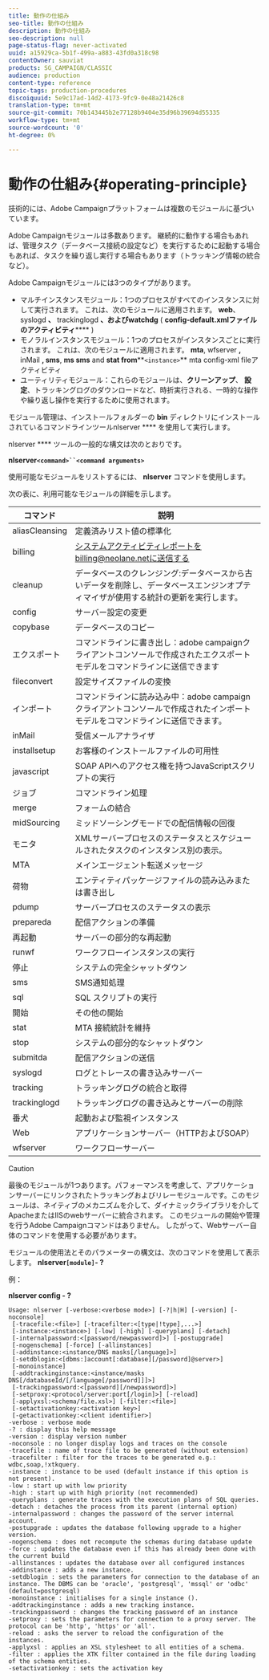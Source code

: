 ```yaml
---
title: 動作の仕組み
seo-title: 動作の仕組み
description: 動作の仕組み
seo-description: null
page-status-flag: never-activated
uuid: a15929ca-5b1f-499a-a883-43fd0a318c98
contentOwner: sauviat
products: SG_CAMPAIGN/CLASSIC
audience: production
content-type: reference
topic-tags: production-procedures
discoiquuid: 5e9c17ad-14d2-4173-9fc9-0e48a21426c8
translation-type: tm+mt
source-git-commit: 70b143445b2e77128b9404e35d96b39694d55335
workflow-type: tm+mt
source-wordcount: '0'
ht-degree: 0%

---
```



# 動作の仕組み{#operating-principle}

技術的には、Adobe Campaignプラットフォームは複数のモジュールに基づいています。

Adobe Campaignモジュールは多数あります。 継続的に動作する場合もあれば、管理タスク（データベース接続の設定など）を実行するために起動する場合もあれば、タスクを繰り返し実行する場合もあります（トラッキング情報の統合など）。

Adobe Campaignモジュールには3つのタイプがあります。

* マルチインスタンスモジュール：1つのプロセスがすべてのインスタンスに対して実行されます。 これは、次のモジュールに適用されます。 **web**、syslogd **、** trackinglogd **、およびwatchdg** ( **config-default.xmlファイルのアクティビティ****** )
* モノラルインスタンスモジュール：1つのプロセスがインスタンスごとに実行されます。 これは、次のモジュールに適用されます。 **mta**, wfserver **,** inMail **, sms**, **ms sms** and **stat from****`<instance>`** mta  config-xml fileアクティビティ
* ユーティリティモジュール：これらのモジュールは、**クリーンアップ**、 **設定**、トラッキングログのダウンロードなど、時折実行される、一時的な操作や繰り返し操作を実行するために使用されます。

モジュール管理は、インストールフォルダーの **bin** ディレクトリにインストールされているコマンドラインツールnlserver **** を使用して実行します。

nlserver **** ツールの一般的な構文は次のとおりです。

**nlserver`<command>``<command arguments>`**

使用可能なモジュールをリストするには、 **nlserver** コマンドを使用します。

次の表に、利用可能なモジュールの詳細を示します。

| コマンド | 説明 |
|---|---|
| aliasCleansing | 定義済みリスト値の標準化 |
| billing | システムアクティビティレポートをbilling@neolane.netに送信する |
| cleanup | データベースのクレンジング:データベースから古いデータを削除し、データベースエンジンオプティマイザが使用する統計の更新を実行します。 |
| config | サーバー設定の変更 |
| copybase | データベースのコピー |
| エクスポート | コマンドラインに書き出し：adobe campaignクライアントコンソールで作成されたエクスポートモデルをコマンドラインに送信できます |
| fileconvert | 設定サイズファイルの変換 |
| インポート | コマンドラインに読み込み中：adobe campaignクライアントコンソールで作成されたインポートモデルをコマンドラインに送信できます。 |
| inMail | 受信メールアナライザ |
| installsetup | お客様のインストールファイルの可用性 |
| javascript | SOAP APIへのアクセス権を持つJavaScriptスクリプトの実行 |
| ジョブ | コマンドライン処理 |
| merge | フォームの結合 |
| midSourcing | ミッドソーシングモードでの配信情報の回復 |
| モニタ | XMLサーバープロセスのステータスとスケジュールされたタスクのインスタンス別の表示。 |
| MTA | メインエージェント転送メッセージ |
| 荷物 | エンティティパッケージファイルの読み込みまたは書き出し |
| pdump | サーバープロセスのステータスの表示 |
| prepareda | 配信アクションの準備 |
| 再起動 | サーバーの部分的な再起動 |
| runwf | ワークフローインスタンスの実行 |
| 停止 | システムの完全シャットダウン |
| sms | SMS通知処理 |
| sql | SQL スクリプトの実行 |
| 開始 | その他の開始 |
| stat | MTA 接続統計を維持 |
| stop | システムの部分的なシャットダウン |
| submitda | 配信アクションの送信 |
| syslogd | ログとトレースの書き込みサーバー |
| tracking | トラッキングログの統合と取得 |
| trackinglogd | トラッキングログの書き込みとサーバーの削除 |
| 番犬 | 起動および監視インスタンス |
| Web | アプリケーションサーバー（HTTPおよびSOAP） |
| wfserver | ワークフローサーバー |

>[!CAUTION]
>
>最後のモジュールが1つあります。パフォーマンスを考慮して、アプリケーションサーバーにリンクされたトラッキングおよびリレーモジュールです。このモジュールは、ネイティブのメカニズムを介して、ダイナミックライブラリを介してApacheまたはIISのwebサーバーに統合されます。 このモジュールの開始や管理を行うAdobe Campaignコマンドはありません。 したがって、Webサーバー自体のコマンドを使用する必要があります。

モジュールの使用法とそのパラメーターの構文は、次のコマンドを使用して表示します。 **nlserver`[module]`- ?**

例：

**nlserver config - ?**

```
Usage: nlserver [-verbose:<verbose mode>] [-?|h|H] [-version] [-noconsole]
 [-tracefile:<file>] [-tracefilter:<[type|!type],...>]
 [-instance:<instance>] [-low] [-high] [-queryplans] [-detach]
 [-internalpassword:<[password/newpassword]>] [-postupgrade]
 [-nogenschema] [-force] [-allinstances]
 [-addinstance:<instance/DNS masks[/language]>]
 [-setdblogin:<[dbms:]account[:database][/password]@server>]
 [-monoinstance]
 [-addtrackinginstance:<instance/masks DNS[/databaseId/[/language[/password]]]>]
 [-trackingpassword:<[password][/newpassword]>]
 [-setproxy:<protocol/server:port[/login]>] [-reload]
 [-applyxsl:<schema/file.xsl>] [-filter:<file>]
 [-setactivationkey:<activation key>]
 [-getactivationkey:<client identifier>]
-verbose : verbose mode
-? : display this help message
-version : display version number
-noconsole : no longer display logs and traces on the console
-tracefile : name of trace file to be generated (without extension)
-tracefilter : filter for the traces to be generated e.g.: wdbc,soap,!xtkquery.
-instance : instance to be used (default instance if this option is not present).
-low : start up with low priority
-high : start up with high priority (not recommended)
-queryplans : generate traces with the execution plans of SQL queries.
-detach : detaches the process from its parent (internal option)
-internalpassword : changes the password of the server internal account.
-postupgrade : updates the database following upgrade to a higher version. 
-nogenschema : does not recompute the schemas during database update
-force : updates the database even if this has already been done with the current build 
-allinstances : updates the database over all configured instances
-addinstance : adds a new instance.
-setdblogin : sets the parameters for connection to the database of an instance. The DBMS can be 'oracle', 'postgresql', 'mssql' or 'odbc' (default=postgresql)
-monoinstance : initialises for a single instance ().
-addtrackinginstance : adds a new tracking instance.
-trackingpassword : changes the tracking password of an instance
-setproxy : sets the parameters for connection to a proxy server. The protocol can be 'http', 'https' or 'all'.
-reload : asks the server to reload the configuration of the instances. 
-applyxsl : applies an XSL stylesheet to all entities of a schema. 
-filter : applies the XTK filter contained in the file during loading of the schema entities.
-setactivationkey : sets the activation key
```

